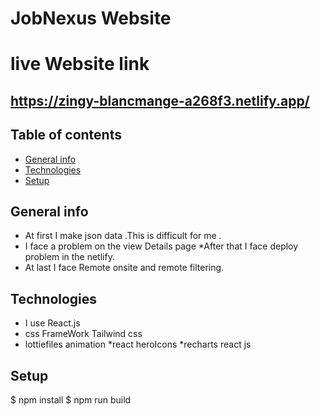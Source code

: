 # JobNexus Website
# live Website link
## https://zingy-blancmange-a268f3.netlify.app/
## Table of contents
* [General info](#general-info)
* [Technologies](#technologies)
* [Setup](#setup)

## General info
* At first I make json data .This is difficult for me .
* I face a problem on the view Details page 
*After that I face deploy problem in the netlify.
* At last I face Remote onsite and remote filtering.

## Technologies

* I use React.js
* css FrameWork Tailwind css
* lottiefiles animation
*react heroIcons
*recharts react js

## Setup
$ npm install 
$ npm run build

